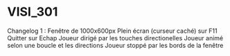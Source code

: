 # VISI_301

Changelog 1 :
	Fenêtre de 1000x600px
	Plein écran (curseur caché) sur F11
	Quitter sur Echap
	Joueur dirigé par les touches directionelles
	Joueur animé selon une boucle et les directions
	Joueur stoppé par les bords de la fenêtre
